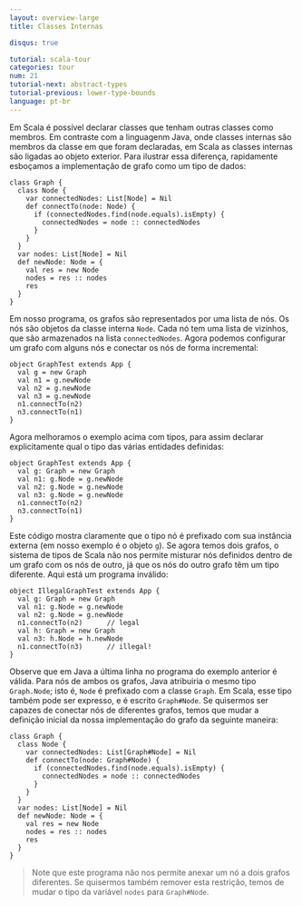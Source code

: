 ```yaml
---
layout: overview-large
title: Classes Internas

disqus: true

tutorial: scala-tour
categories: tour
num: 21
tutorial-next: abstract-types
tutorial-previous: lower-type-bounds
language: pt-br
---
```


Em Scala é possível declarar classes que tenham outras classes como membros. Em contraste com a linguagenm Java, onde classes internas são membros da classe em que foram declaradas, em Scala as classes internas são ligadas ao objeto exterior. Para ilustrar essa diferença, rapidamente esboçamos a implementação de grafo como um tipo de dados:

```tut
class Graph {
  class Node {
    var connectedNodes: List[Node] = Nil
    def connectTo(node: Node) {
      if (connectedNodes.find(node.equals).isEmpty) {
        connectedNodes = node :: connectedNodes
      }
    }
  }
  var nodes: List[Node] = Nil
  def newNode: Node = {
    val res = new Node
    nodes = res :: nodes
    res
  }
}
```

Em nosso programa, os grafos são representados por uma lista de nós. Os nós são objetos da classe interna `Node`. Cada nó tem uma lista de vizinhos, que são armazenados na lista `connectedNodes`. Agora podemos configurar um grafo com alguns nós e conectar os nós de forma incremental:
 
```tut
object GraphTest extends App {
  val g = new Graph
  val n1 = g.newNode
  val n2 = g.newNode
  val n3 = g.newNode
  n1.connectTo(n2)
  n3.connectTo(n1)
}
```

Agora melhoramos o exemplo acima com tipos, para assim declarar explicitamente qual o tipo das várias entidades definidas:
 
```tut
object GraphTest extends App {
  val g: Graph = new Graph
  val n1: g.Node = g.newNode
  val n2: g.Node = g.newNode
  val n3: g.Node = g.newNode
  n1.connectTo(n2)
  n3.connectTo(n1)
}
```

Este código mostra claramente que o tipo nó é prefixado com sua instância externa (em nosso exemplo é o objeto `g`). Se agora temos dois grafos, o sistema de tipos de Scala não nos permite misturar nós definidos dentro de um grafo com os nós de outro, já que os nós do outro grafo têm um tipo diferente.
Aqui está um programa inválido:
 
```tut:fail
object IllegalGraphTest extends App {
  val g: Graph = new Graph
  val n1: g.Node = g.newNode
  val n2: g.Node = g.newNode
  n1.connectTo(n2)      // legal
  val h: Graph = new Graph
  val n3: h.Node = h.newNode
  n1.connectTo(n3)      // illegal!
}
```

Observe que em Java a última linha no programa do exemplo anterior é válida. Para nós de ambos os grafos, Java atribuiria o mesmo tipo `Graph.Node`; isto é, `Node` é prefixado com a classe `Graph`. Em Scala, esse tipo também pode ser expresso, e é escrito `Graph#Node`. Se quisermos ser capazes de conectar nós de diferentes grafos, temos que mudar a definição inicial da nossa implementação do grafo da seguinte maneira:
 
```tut
class Graph {
  class Node {
    var connectedNodes: List[Graph#Node] = Nil
    def connectTo(node: Graph#Node) {
      if (connectedNodes.find(node.equals).isEmpty) {
        connectedNodes = node :: connectedNodes
      }
    }
  }
  var nodes: List[Node] = Nil
  def newNode: Node = {
    val res = new Node
    nodes = res :: nodes
    res
  }
}
```

> Note que este programa não nos permite anexar um nó a dois grafos diferentes. Se quisermos também remover esta restrição, temos de mudar o tipo da variável `nodes` para `Graph#Node`.
